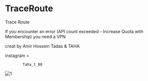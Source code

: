 # TraceRoute
Trace Route

If you encounter an error (API count exceeded - Increase Quota with Membership)   you need a VPN
        
        
creat by Amir Hossein Tadas & TAHA

instagram = 

            Taha_t_80


![1](https://user-images.githubusercontent.com/83164596/119181610-13c59800-ba87-11eb-86ab-4a5e52df5266.PNG)
